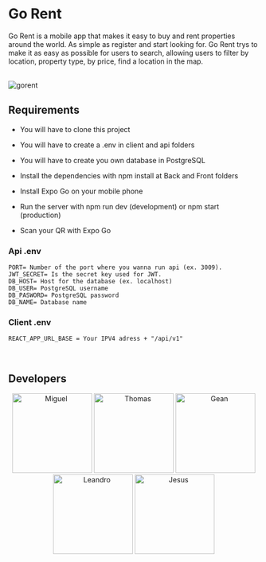 <h1>Go Rent</h1>
 <p align="center">

Go Rent is a mobile app that makes it easy to buy and rent properties around the world. As simple as register and start looking for. Go Rent trys to make it as easy as possible for users to search, allowing users to filter by location, property type, by price, find a location in the map.

 </br>
<img align="center" src="https://res.cloudinary.com/ddkurzft6/image/upload/v1669732004/gorent/gorent_captura_readme_huhwh2.jpg" alt="gorent"/>
 </p>

## Requirements

- You will have to clone this project

- You will have to create a .env in client and api folders

- You will have to create you own database in PostgreSQL

- Install the dependencies with npm install at Back and Front folders

- Install Expo Go on your mobile phone

- Run the server with npm run dev (development) or npm start (production)

- Scan your QR with Expo Go
  </br>

### Api .env

```
PORT= Number of the port where you wanna run api (ex. 3009).
JWT_SECRET= Is the secret key used for JWT.
DB_HOST= Host for the database (ex. localhost)
DB_USER= PostgreSQL username
DB_PASWORD= PostgreSQL password
DB_NAME= Database name
```

### Client .env

```
REACT_APP_URL_BASE = Your IPV4 adress + "/api/v1"
```

 </br>

## Developers
<p align="center" display="flex">
 <img height="160" width="160" src="https://avatars.githubusercontent.com/u/55055505?s=200&v=4" alt="Miguel"/>
 <img height="160" width="160" src="https://avatars.githubusercontent.com/u/90942448?s=200&v=4" alt="Thomas"/>
 <img height="160" width="160" src="https://avatars.githubusercontent.com/u/88212205?s=200&v=4" alt="Gean"/>
 <img height="160" width="160" src="https://avatars.githubusercontent.com/u/70654398?s=200&v=4" alt="Leandro"/>
 <img height="160" width="160" src="https://avatars.githubusercontent.com/u/90948666?s=200&v=4" alt="Jesus"/>
  </p>
